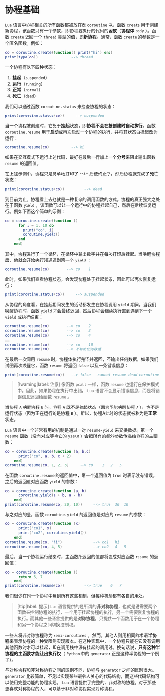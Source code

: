 # 协程基础

`Lua` 语言中协程相关的所有函数都被放在表 `coroutine` 中。函数 `create` 用于创建新协程，该函数只有一个参数，即协程要执行的代码的**函数**（**协程体** `body` ）。函数 `create` 返回一个 `thread` 类型的值，即**新协程**。通常，函数 `create` 的参数是一个匿名函数，例如：

```lua
co = coroutine.create(function() print("hi") end)
print(type(co))               --> thread
```

一个协程有以下四种状态：

1. **挂起**（`suspended`）
2. **运行**（`running`）
3. **正常**（`normal`）
4. **死亡**（`dead`）

我们可以通过函数 `coroutine.status` 来检查协程的状态：

```lua
print(coroutine.status(co))     --> suspended
```

当一个协程被创建时，它处于**挂起**状态，即**协程不会在被创建时自动执行**。函数 `coroutine.resume` 用于**启动**或再次启动一个协程的执行，并将其状态由挂起改为运行：

```lua
coroutine.resume(co)          --> hi
```

如果在交互模式下运行上述代码，最好在最后一行加上一个**分号**来阻止输出函数 `resume` 的返回值。

在上述示例中，协程只是简单地打印了 `"hi"` 后便终止了，然后协程就变成了**死亡**状态：

```lua
print(coroutine.status(co))         --> dead
```

到目前为止，协程看上去也就是一种复杂的调用函数的方式。协程的真正强大之处在于函数 `yield` ，该函数可以让一个运行中的协程挂起自己，然后在后续恢复运行。例如下面这个简单的示例：

```lua
co = coroutine.create(function ()
      for i = 1, 10 do
        print("co", i)
        coroutine.yield()
      end
    end)
```

其中，协程进行了一个循环，在循环中输出数字并在每次打印后挂起。当唤醒协程后，他就会开始执行知道遇到第一个 `yield` ：

```lua
coroutine.resume(co)        --> co    1
```

此时，如果我们查看协程状态，会发现协程处于挂起状态，因此可以再次恢复运行：

```lua
print(coroutine.status(co))     --> suspended
```

从协程的角度看，在挂起期间发生的活动都发生在协程调用 `yield` 期间。当我们唤醒协程时，函数 `yield` 才会最终返回，然后协程会继续执行直到遇到下一个 `yield` 或执行结束：

```lua
coroutine.resume(co)        --> co    2
coroutine.resume(co)        --> co    3
coroutine.resume(co)        --> co    4
……
coroutine.resume(co)        --> co    10
coroutine.resume(co)        --> 不输出任何数据
```

在最后一次调用 `resume` 时，协程体执行完毕并返回，不输出任何数据。如果我们试图再次唤醒它，函数 `resume` 将返回 `false` 以及一条错误信息：

```lua
print(coroutine.resume(co))   --> false   cannot resume dead coroutine
```

> [!warning|label: 注意]
> 像函数 `pcall` 一样，函数 `resume` 也运行在保护模式中。因此，如果协程在执行中出错， `Lua` 语言不会显示错误信息，而是将错误信息返回给函数 `resume` 。

当协程 `A` 唤醒协程 `B` 时，协程 `A` 既不是挂起状态（因为不能唤醒协程 `A` ），也不是运行状态（因为正在运行的是协程 `B` ）。所以，协程A此时的状态就被称为是**正常**状态。

`Lua` 语言中一个非常有用的机制是通过一对 `resume-yield` 来交换数据。第一个 `resume` 函数（没有对应等待它的 `yield` ）会把所有的额外参数传递给协程的主函数：

```lua
co = coroutine.create(function (a, b,c)
      print("co", a, b, c + 2)
    end)
coroutine.resume(co, 1, 2, 3)     --> co    1   2   5
```

在函数 `coroutine.resume` 的返回值中，第一个返回值为 `true` 时表示没有错误，之后的返回值对应函数 `yield` 的参数：

```lua
co = coroutine.create(function (a, b)
      coroutine.yield(a + b, a - b)
    end)
print(coroutine.resume(co, 20, 10))     --> true  30  10
```

与之对应的是，函数 `coroutine.yield` 的返回值是对应的 `resume` 的参数：

```lua
co = coroutine.create(function (x)
      print("co1", x)
      print("co2", coroutine.yield())
    end)
coroutine.resume(co, "hi")              --> co1   hi
coroutine.resume(co, 4, 5)              --> co2   4   5
```

最后，当一个协程运行结束时，主函数所返回的值都将变成对应函数 `resume` 的返回值：

```lua
co = coroutine.create(function ()
      return 6, 7
    end)
print(coroutine.resume(co))         --> true    6   7
```

我们很少在同一个协程中用到所有这些机制，但每种机制都有各自的用处。

> [!tip|label: 提示]
> `Lua` 语言提供的是所谓的**非对称协程**，也就是说需要两个函数来控制协程的执行，一个用于挂起协程的执行，另一个需要恢复协程的执行。而其他一些语言提供的是**对称协程**，只提供一个函数用于在一个协程和另一个协程之间切换控制权。

一些人将非对称协程称为 `semi-coroutines` 。然而，其他人则用相同的术语**半协程**来表示协程的一种受限制实现版本。在这种实现中，一个协程只能在它没有调用其他函数时才可以挂起，即在调用栈中没有挂起的调用时。换句话说，**只有这种半协程的主函数才能让出执行权**（ `Python` 中的 `generator` 正是这种半协程的一个例子）。

与对称协程和非对称协程之间的区别不同，协程与 `generator` 之间的区别很大。 `generator` 比较简单，不足以实现某些最令人关心的代码结构，而这些代码结构可以使用完整功能的协程实现。 `Lua` 语言提供了完整的、非对称的协程。对于那些更喜欢对称协程的人，可以基于非对称协程实现对称协程。
